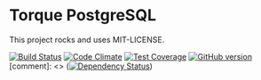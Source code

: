 # Torque PostgreSQL

This project rocks and uses MIT-LICENSE.

[![Build Status](https://travis-ci.org/crashtech/torque-postgresql.svg?branch=master)](https://travis-ci.org/crashtech/torque-postgresql)
[![Code Climate](https://codeclimate.com/github/crashtech/torque-postgresql/badges/gpa.svg)](https://codeclimate.com/github/crashtech/torque-postgresql)
[![Test Coverage](https://codeclimate.com/github/crashtech/torque-postgresql/badges/coverage.svg)](https://codeclimate.com/github/crashtech/torque-postgresql/coverage)
[![GitHub version](https://badge.fury.io/gh/crashtech%2Ftorque-postgresql.svg)](https://badge.fury.io/gh/crashtech%2Ftorque-postgresql)
[comment]: <> ([![Dependency Status](https://gemnasium.com/badges/github.com/crashtech/torque-postgresql.svg)](https://gemnasium.com/github.com/crashtech/torque-postgresql))

